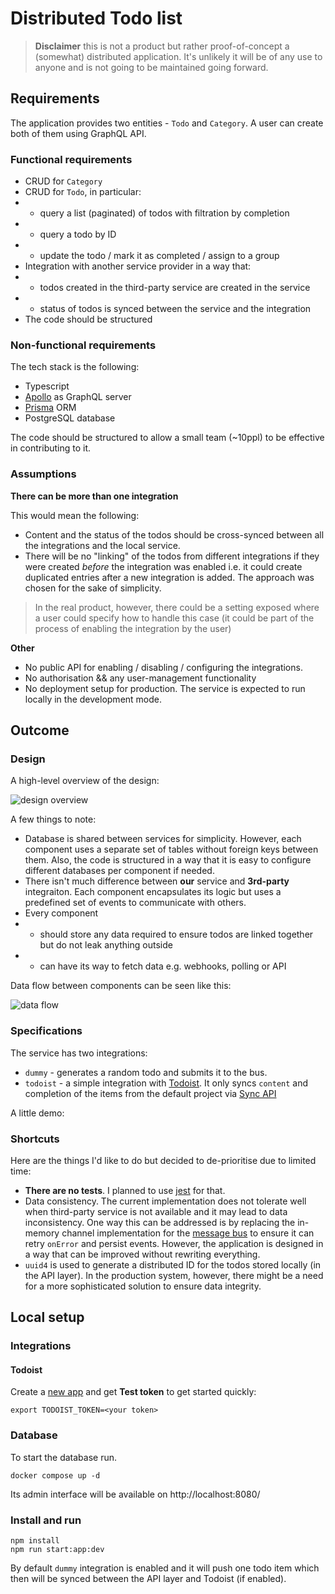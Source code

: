 # Distributed Todo list

> **Disclaimer** this is not a product but rather proof-of-concept a (somewhat) distributed
> application. It's unlikely it will be of any use to anyone and is not going to be maintained
> going forward.

## Requirements

The application provides two entities - `Todo` and `Category`. A user can create both of them using GraphQL API. 

### Functional requirements

* CRUD for `Category`
* CRUD for `Todo`, in particular:
* * query a list (paginated) of todos with filtration by completion
* * query a todo by ID
* * update the todo / mark it as completed / assign to a group
* Integration with another service provider in a way that:
* * todos created in the third-party service are created in the service
* * status of todos is synced between the service and the integration
* The code should be structured

### Non-functional requirements

The tech stack is the following:

* Typescript
* [Apollo](https://www.apollographql.com/docs/react/get-started) as GraphQL server
* [Prisma](https://www.prisma.io/typescript) ORM
* PostgreSQL database

The code should be structured to allow a small team (~10ppl) to be effective in contributing to it.

### Assumptions

**There can be more than one integration**

This would mean the following:

* Content and the status of the todos should be cross-synced between all the integrations and the local service.
* There will be no "linking" of the todos from different integrations if they were created *before* the integration was enabled i.e. it could create duplicated entries after a new integration is added. The approach was chosen for the sake of simplicity.

> In the real product, however, there could be a setting exposed where a user could specify how to handle this case (it could be part of the process of enabling the integration by the user)

**Other**
* No public API for enabling / disabling / configuring the integrations.
* No authorisation && any user-management functionality
* No deployment setup for production. The service is expected to run locally in the development mode.

## Outcome

### Design

A high-level overview of the design:

![design overview](docs/design_overview.png)

A few things to note:

* Database is shared between services for simplicity. However, each component uses a separate set of tables without foreign keys between them. Also, the code is structured in a way that it is easy to configure different databases per component if needed.
* There isn't much difference between **our** service and **3rd-party** integraiton. Each component encapsulates its logic but uses a predefined set of events to communicate with others.
* Every component
* * should store any data required to ensure todos are linked together but do not leak anything outside
* * can have its way to fetch data e.g. webhooks, polling or API

Data flow between components can be seen like this:

![data flow](docs/data_flow.png)

### Specifications

The service has two integrations:

* `dummy` - generates a random todo and submits it to the bus.
* `todoist` - a simple integration with [Todoist](https://todoist.com/). It only syncs `content` and completion of the items from the default project via [Sync API](https://developer.todoist.com/sync/v9/#items)

A little demo:



### Shortcuts

Here are the things I'd like to do but decided to de-prioritise due to limited time:

* **There are no tests**. I planned to use [jest](https://jestjs.io/docs/getting-started) for that.
* Data consistency. The current implementation does not tolerate well when third-party service is not available and it may lead to data inconsistency. One way this can be addressed is by replacing the in-memory channel implementation for the [message bus](https://github.com/Dashlane/ts-event-bus) to ensure it can retry `onError` and persist events. However, the application is designed in a way that can be improved without rewriting everything.
* `uuid4` is used to generate a distributed ID for the todos stored locally (in the API layer). In the production system, however, there might be a need for a more sophisticated solution to ensure data integrity.

## Local setup

### Integrations

#### Todoist

Create a [new app](https://developer.todoist.com/appconsole.html) and get **Test token** to get started quickly:

```shell
export TODOIST_TOKEN=<your token>
```

### Database

To start the database run.

```shell
docker compose up -d
```

Its admin interface will be available on http://localhost:8080/

### Install and run

```shell
npm install
npm run start:app:dev
```

By default `dummy` integration is enabled and it will push one todo item which then will be synced between the API layer and Todoist (if enabled).